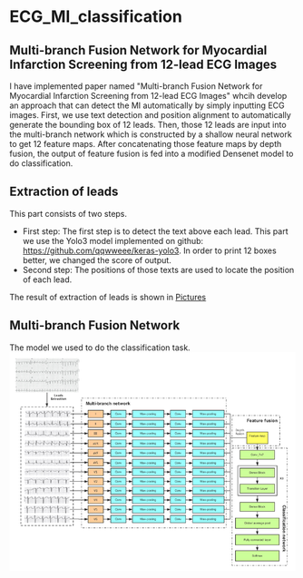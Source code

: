 # ECG_MI_classification
## Multi-branch Fusion Network for Myocardial Infarction Screening from 12-lead ECG Images
I have implemented paper named "Multi-branch Fusion Network for Myocardial Infarction Screening from 12-lead ECG Images" whcih develop an 
approach that can detect the MI automatically by simply inputting ECG images. First, we use text detection and position alignment to automatically generate the bounding box of 12 leads. Then, those 12 leads are input into the multi-branch network which is constructed
by a shallow neural network to get 12 feature maps. After concatenating those feature maps by depth fusion, the output of feature fusion is fed into a modified Densenet model to do classification.

## Extraction of leads
This part consists of two steps. 
* First step: 
The first step is to detect the text above each lead. This part we use the Yolo3 model implemented on github: https://github.com/qqwweee/keras-yolo3. In order to print 12 boxes better, we changed the score of output.
* Second step: 
The positions of those texts are used to locate the position of each lead.

The result of extraction of leads is shown in [Pictures](https://github.com/GXgaoxiang/ECG_MI_classification/tree/master/Pictures) 
## Multi-branch Fusion Network
The model we used to do the classification task.
![Model](https://github.com/GXgaoxiang/ECG_MI_classification/blob/master/Model.png)
